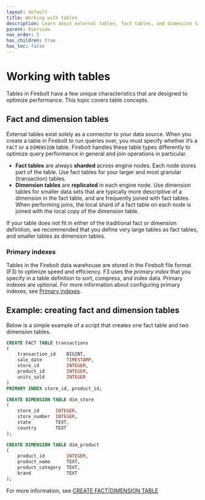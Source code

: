 ```yaml
---
layout: default
title: Working with tables
description: Learn about external tables, fact tables, and dimension tables in Firebolt and how to use them.
parent: Overview
nav_order: 5
has_children: true
has_toc: false
---
```

# Working with tables

Tables in Firebolt have a few unique characteristics that are designed to optimize performance. This topic covers table concepts.

## Fact and dimension tables

External tables exist solely as a connector to your data source. When you create a table in Firebolt to run queries over, you must specify whether it’s a `FACT` or a `DIMENSION` table. Firebolt handles these table types differently to optimize query performance in general and join operations in particular.

* **Fact tables** are always **sharded** across engine nodes. Each node stores part of the table. Use fact tables for your larger and most granular (transaction) tables.
* **Dimension tables** are **replicated** in each engine node. Use dimension tables for smaller data sets that are typically more descriptive of a dimension in the fact table, and are frequently joined with fact tables. When performing joins, the local shard of a fact table on each node is joined with the local copy of the dimension table.

If your table does not fit in either of the traditional fact or dimension definition, we recommended that you define very large tables as fact tables, and smaller tables as dimension tables.

### Primary indexes

Tables in the Firebolt data warehouse are stored in the Firebolt file format (F3) to optimize speed and efficiency. F3 uses the *primary index* that you specify in a table definition to sort, compress, and index data. Primary indexes are optional. For more information about configuring primary indexes, see [Primary indexes](../../Guides/working-with-indexes/using-primary-indexes.md).

## Example: creating fact and dimension tables

Below is a simple example of a script that creates one fact table and two dimension tables.

```sql
CREATE FACT TABLE transactions
(
    transaction_id    BIGINT,
    sale_date         TIMESTAMP,
    store_id          INTEGER,
    product_id        INTEGER,
    units_sold        INTEGER
)
PRIMARY INDEX store_id, product_id;

CREATE DIMENSION TABLE dim_store
(
    store_id      INTEGER,
    store_number  INTEGER,
    state         TEXT,
    country       TEXT
);

CREATE DIMENSION TABLE dim_product
(
    product_id        INTEGER,
    product_name      TEXT,
    product_category  TEXT,
    brand             TEXT
);
```

For more information, see [CREATE FACT\|DIMENSION TABLE](../../sql_reference/commands/data-definition/create-fact-dimension-table.md)
